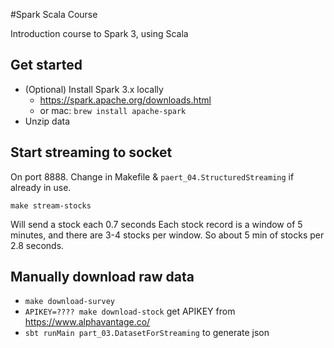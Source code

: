 #Spark Scala Course

Introduction course to Spark 3, using Scala

## Get started

- (Optional) Install Spark 3.x locally
  - <https://spark.apache.org/downloads.html>
  - or mac: `brew install apache-spark`
- Unzip data

## Start streaming to socket

On port 8888. Change in Makefile & `paert_04.StructuredStreaming` if already in use.

`make stream-stocks` 

Will send a stock each 0.7 seconds
Each stock record is a window of 5 minutes, and there are 3-4 stocks per window. 
So about 5 min of stocks per 2.8 seconds.

  
## Manually download raw data

- `make download-survey`
- `APIKEY=???? make download-stock` get APIKEY from <https://www.alphavantage.co/>
- `sbt runMain part_03.DatasetForStreaming` to generate json


